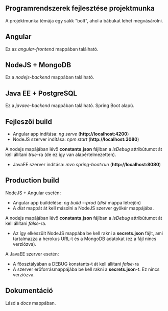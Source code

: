 ## Programrendszerek fejlesztése projektmunka

A projektmunka témája egy sakk "bolt", ahol a bábukat lehet 
megvásárolni.

## Angular

Ez az *angular-frontend* mappában található.

## NodeJS + MongoDB

Ez a *nodejs-backend* mappában található.

## Java EE + PostgreSQL

Ez a *javaee-backend* mappában található. Spring Boot alapú.

## Fejleszői build

 - Angular app indítása: *ng serve* (**http://localhost:4200**)
 - NodeJS szerver indítása: *npm start* (**http://localhost:3080**)

A nodejs mapájában lévő **constants.json** fájlban a *isDebug* attribútumot 
át kell állítani *true*-ra (de ez így van alapértelmezetten).

 - JavaEE szerver indítása: *mvn spring-boot:run* (**http://localhost:8080**)

## Production build

NodeJS + Angular esetén:

 - Angular app buildelése: *ng build --prod* (*dist* mappa létrejön)
 - A *dist* mappát át kell másolni a NodeJS szerver gyökér mappájába.
 
A nodejs mapájában lévő **constants.json** fájlban a *isDebug* attribútumot 
át kell állítani *false*-ra. 

 - Az így elkészült NodeJS mappába be kell rakni a **secrets.json** fájlt, ami tartalmazza a herokus URL-t és a MongoDB adatokat (ez a fájl nincs verziózva).

A JavaEE szerver esetén:

 - A főosztályában a DEBUG konstants-t át kell állítani *false*-ra
 - A szerver erőforrásmappájába be kell rakni a **secrets.json**-t. Ez nincs verziózva.

## Dokumentáció

Lásd a *docs* mappában.